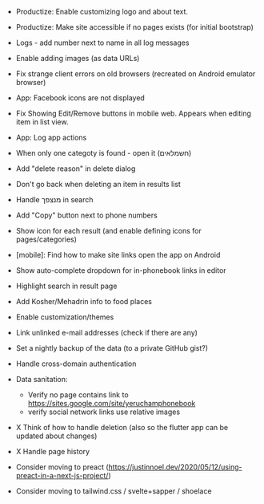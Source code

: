 - Productize: Enable customizing logo and about text.
- Productize: Make site accessible if no pages exists (for initial bootstrap)
- Logs - add number next to name in all log messages
- Enable adding images (as data URLs)
- Fix strange client errors on old browsers (recreated on Android emulator browser)
- App: Facebook icons are not displayed
- Fix Showing Edit/Remove buttons in mobile web. Appears when editing item in list view.
- App: Log app actions
- When only one categoty is found - open it (חשמלאים)
- Add "delete reason" in delete dialog
- Don't go back when deleting an item in results list
- Handle מנצפך in search

- Add "Copy" button next to phone numbers
- Show icon for each result (and enable defining icons for pages/categories)
- [mobile]: Find how to make site links open the app on Android
- Show auto-complete dropdown for in-phonebook links in editor
- Highlight search in result page
- Add Kosher/Mehadrin info to food places
- Enable customization/themes
- Link unlinked e-mail addresses (check if there are any)
- Set a nightly backup of the data (to a private GitHub gist?)
- Handle cross-domain authentication
- Data sanitation:
    * Verify no page contains link to https://sites.google.com/site/yeruchamphonebook
    * verify social network links use relative images
- X Think of how to handle deletion (also so the flutter app can be updated about changes)
- X Handle page history
- Consider moving to preact (https://justinnoel.dev/2020/05/12/using-preact-in-a-next-js-project/)
- Consider moving to tailwind.css / svelte+sapper / shoelace
